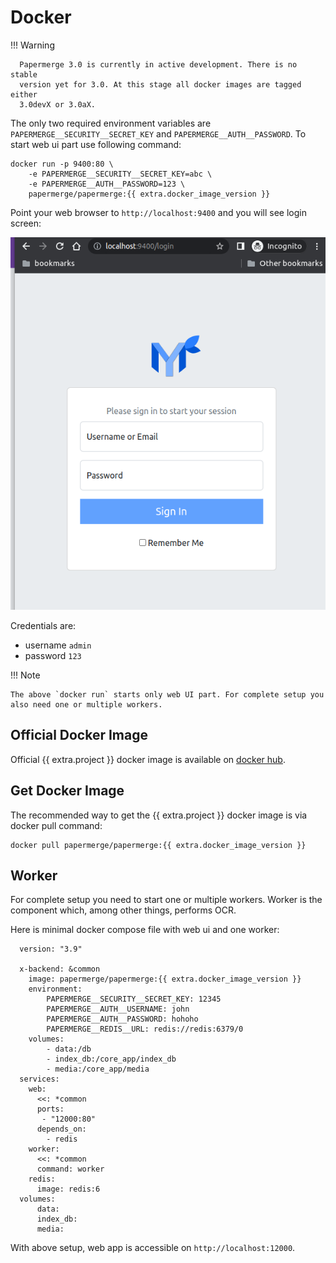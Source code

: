 # Docker

!!! Warning

      Papermerge 3.0 is currently in active development. There is no stable
      version yet for 3.0. At this stage all docker images are tagged either
      3.0devX or 3.0aX.

The only two required environment variables are
`PAPERMERGE__SECURITY__SECRET_KEY` and `PAPERMERGE__AUTH__PASSWORD`. To start
web ui part use following command:

```console
docker run -p 9400:80 \
    -e PAPERMERGE__SECURITY__SECRET_KEY=abc \
    -e PAPERMERGE__AUTH__PASSWORD=123 \
    papermerge/papermerge:{{ extra.docker_image_version }}
```

Point your web browser to `http://localhost:9400` and you will see login screen:


![login screen](../img/setup/login.png)


Credentials are:

- username `admin`
- password `123`

!!! Note

    The above `docker run` starts only web UI part. For complete setup you
    also need one or multiple workers.


## Official Docker Image

Official {{ extra.project  }} docker image is available on <a href="https://hub.docker.com/r/papermerge/papermerge" class="external-link" target="_blank">docker hub</a>.


## Get Docker Image

The recommended way to get the {{ extra.project }} docker image is via
docker pull command:

```console
docker pull papermerge/papermerge:{{ extra.docker_image_version }}
```


## Worker

For complete setup you need to start one or multiple workers.
Worker is the component which, among other things, performs OCR.

Here is minimal docker compose file with web ui and one worker:

```
  version: "3.9"

  x-backend: &common
    image: papermerge/papermerge:{{ extra.docker_image_version }}
    environment:
        PAPERMERGE__SECURITY__SECRET_KEY: 12345
        PAPERMERGE__AUTH__USERNAME: john
        PAPERMERGE__AUTH__PASSWORD: hohoho
        PAPERMERGE__REDIS__URL: redis://redis:6379/0
    volumes:
        - data:/db
        - index_db:/core_app/index_db
        - media:/core_app/media
  services:
    web:
      <<: *common
      ports:
       - "12000:80"
      depends_on:
        - redis
    worker:
      <<: *common
      command: worker
    redis:
      image: redis:6
  volumes:
      data:
      index_db:
      media:
```

With above setup, web app is accessible on  `http://localhost:12000`.
